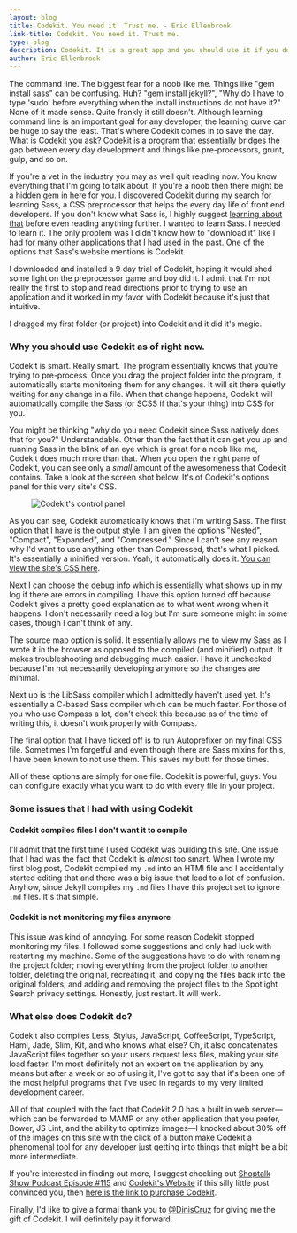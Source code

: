 ```yaml
---
layout: blog
title: Codekit. You need it. Trust me. - Eric Ellenbrook
link-title: Codekit. You need it. Trust me.
type: blog
description: Codekit. It is a great app and you should use it if you don't want to spend time setting up Grunt or Gulp.
author: Eric Ellenbrook
---
```

The command line. The biggest fear for a noob like me. Things like "gem install sass" can be confusing. Huh? "gem install jekyll?", "Why do I have to type 'sudo' before everything when the install instructions do not have it?" None of it made sense. Quite frankly it still doesn't. Although learning command line is an important goal for any developer, the learning curve can be huge to say the least. That's where Codekit comes in to save the day. What is Codekit you ask? Codekit is a program that essentially bridges the gap between every day development and things like pre-processors, grunt, gulp, and so on. 

<!--more-->

If you're a vet in the industry you may as well quit reading now. You know everything that I'm going to talk about. If you're a noob then there might be a hidden gem in here for you. I discovered Codekit during my search for learning Sass, a CSS preprocessor that helps the every day life of front end developers. If you don't know what Sass is, I highly suggest [learning about that](http://sass-lang.com) before even reading anything further. I wanted to learn Sass. I needed to learn it. The only problem was I didn't know how to "download it" like I had for many other applications that I had used in the past. One of the options that Sass's website mentions is Codekit.

I downloaded and installed a 9 day trial of Codekit, hoping it would shed some light on the preprocessor game and boy did it. I admit that I'm not really the first to stop and read directions prior to trying to use an application and it worked in my favor with Codekit because it's just that intuitive. 

I dragged my first folder (or project) into Codekit and it did it's magic. 

### Why you should use Codekit as of right now.

Codekit is smart. Really smart. The program essentially knows that you're trying to pre-process. Once you drag the project folder into the program, it automatically starts monitoring them for any changes. It will sit there quietly waiting for any change in a file. When that change happens, Codekit will automatically compile the Sass (or SCSS if that's your thing) into CSS for you.  

You might be thinking "why do you need Codekit since Sass natively does that for you?" Understandable. Other than the fact that it can get you up and running Sass in the blink of an eye which is great for a noob like me, Codekit does much more than that. When you open the right pane of Codekit, you can see only a *small* amount of the awesomeness that Codekit contains. Take a look at the screen shot below. It's of Codekit's options panel for this very site's CSS.

<figure class="content-image-container">
	<img src="http://i.imgur.com/cX9xlyW.png" alt="Codekit's control panel">
</figure>

As you can see, Codekit automatically knows that I'm writing Sass. The first option that I have is the output style. I am given the options "Nested", "Compact", "Expanded", and "Compressed." Since I can't see any reason why I'd want to use anything other than Compressed, that's what I picked. It's essentially a minified version. Yeah, it automatically does it. [You can view the site's CSS here](http://ellenbrook.github.io/assets/css/main.css).

Next I can choose the debug info which is essentially what shows up in my log if there are errors in compiling. I have this option turned off because Codekit gives a pretty good explanation as to what went wrong when it happens. I don't necessarily need a log but I'm sure someone might in some cases, though I can't think of any.

The source map option is solid. It essentially allows me to view my Sass as I wrote it in the browser as opposed to the compiled (and minified) output. It makes troubleshooting and debugging much easier. I have it unchecked because I'm not necessarily developing anymore so the changes are minimal.

Next up is the LibSass compiler which I admittedly haven't used yet. It's essentially a C-based Sass compiler which can be much faster. For those of you who use Compass a lot, don't check this because as of the time of writing this, it doesn't work properly with Compass. 

The final option that I have ticked off is to run Autoprefixer on my final CSS file. Sometimes I'm forgetful and even though there are Sass mixins for this, I have been known to not use them. This saves my butt for those times.

All of these options are simply for one file. Codekit is powerful, guys. You can configure exactly what you want to do with every file in your project.

### Some issues that I had with using Codekit

#### Codekit compiles files I don't want it to compile
I'll admit that the first time I used Codekit was building this site. One issue that I had was the fact that Codekit is *almost* too smart. When I wrote my first blog post, Codekit compiled my `.md` into an HTMl file and I accidentally started editing that and there was a big issue that lead to a lot of confusion. Anyhow, since Jekyll compiles my `.md` files I have this project set to ignore `.md` files. It's that simple. 

#### Codekit is not monitoring my files anymore
This issue was kind of annoying. For some reason Codekit stopped monitoring my files. I followed some suggestions and only had luck with restarting my machine. Some of the suggestions have to do with renaming the project folder; moving everything from the project folder to another folder, deleting the original, recreating it, and copying the files back into the original folders; and adding and removing the project files to the Spotlight Search privacy settings. Honestly, just restart. It will work.

### What else does Codekit do?

Codekit also compiles Less, Stylus, JavaScript, CoffeeScript, TypeScript, Haml, Jade, Slim, Kit, and who knows what else? Oh, it also concatenates JavaScript files together so your users request less files, making your site load faster. I'm most definitely not an expert on the application by any means but after a week or so of using it, I've got to say that it's been one of the most helpful programs that I've used in regards to my very limited development career.

All of that coupled with the fact that Codekit 2.0 has a built in web server&mdash;which can be forwarded to MAMP or any other application that you prefer, Bower, JS Lint, and the ability to optimize images&mdash;I knocked about 30% off of the images on this site with the click of a button make Codekit a phenomenal tool for any developer just getting into things that might be a bit more intermediate.

If you're interested in finding out more, I suggest checking out [Shoptalk Show Podcast Episode #115](http://shoptalkshow.com/episodes/115-bryan-jones-guy-meyer/) and [Codekit's Website](https://incident57.com/codekit/) if this silly little post convinced you, then [here is the link to purchase Codekit](https://incident57.com/codekit/purchase.php). 

Finally, I'd like to give a formal thank you to [@DinisCruz](https://twitter.com/DinisCruz) for giving me the gift of Codekit. I will definitely pay it forward.